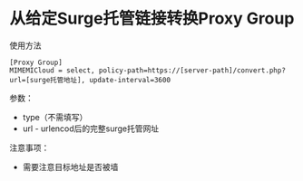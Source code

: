 # 从给定Surge托管链接转换Proxy Group

使用方法

``` text
[Proxy Group]
MIMEMICloud = select, policy-path=https://[server-path]/convert.php?url=[surge托管地址], update-interval=3600

```

参数：

* type（不需填写）
* url - urlencod后的完整surge托管网址

注意事项：

* 需要注意目标地址是否被墙
